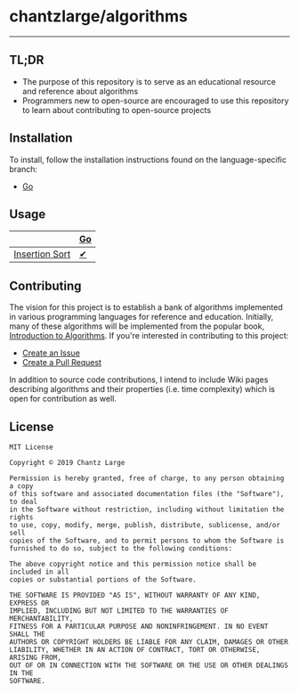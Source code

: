 # chantzlarge/algorithms

---

## TL;DR

* The purpose of this repository is to serve as an educational resource and reference about algorithms
* Programmers new to open-source are encouraged to use this repository to learn about contributing to open-source projects

## Installation

To install, follow the installation instructions found on the language-specific branch:

* [Go](https://github.com/chantzlarge/algorithms/tree/go#installation)

## Usage

| | [Go](https://github.com/chantzlarge/algorithms/tree/go) |
| --- | --- |
| [Insertion Sort](https://github.com/chantzlarge/algorithms/wiki/Insertion-Sort) | [✔](https://github.com/chantzlarge/algorithms/blob/go/insertionsort.go) |

## Contributing

The vision for this project is to establish a bank of algorithms implemented in various programming languages for reference and education. Initially, many of these algorithms will be implemented from the popular book, [Introduction to Algorithms](https://www.amazon.com/Introduction-Algorithms-3rd-MIT-Press/dp/0262033844). If you're interested in contributing to this project:

* [Create an Issue](https://help.github.com/en/articles/creating-an-issue)
* [Create a Pull Request](https://help.github.com/en/articles/creating-a-pull-request)

In addition to source code contributions, I intend to include Wiki pages describing algorithms and their properties (i.e. time complexity) which is open for contribution as well.

## License

```text
MIT License

Copyright © 2019 Chantz Large

Permission is hereby granted, free of charge, to any person obtaining a copy
of this software and associated documentation files (the "Software"), to deal
in the Software without restriction, including without limitation the rights
to use, copy, modify, merge, publish, distribute, sublicense, and/or sell
copies of the Software, and to permit persons to whom the Software is
furnished to do so, subject to the following conditions:

The above copyright notice and this permission notice shall be included in all
copies or substantial portions of the Software.

THE SOFTWARE IS PROVIDED "AS IS", WITHOUT WARRANTY OF ANY KIND, EXPRESS OR
IMPLIED, INCLUDING BUT NOT LIMITED TO THE WARRANTIES OF MERCHANTABILITY,
FITNESS FOR A PARTICULAR PURPOSE AND NONINFRINGEMENT. IN NO EVENT SHALL THE
AUTHORS OR COPYRIGHT HOLDERS BE LIABLE FOR ANY CLAIM, DAMAGES OR OTHER
LIABILITY, WHETHER IN AN ACTION OF CONTRACT, TORT OR OTHERWISE, ARISING FROM,
OUT OF OR IN CONNECTION WITH THE SOFTWARE OR THE USE OR OTHER DEALINGS IN THE
SOFTWARE.
```
